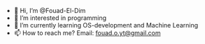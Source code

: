 - 👋 Hi, I’m @Fouad-El-Dim
- 👀 I’m interested in programming
- 🌱 I’m currently learning OS-development and Machine Learning
- 📫 How to reach me? Email: fouad.o.yt@gmail.com

<!---
Fouad-El-Dim/Fouad-El-Dim is a ✨ special ✨ repository because its `README.md` (this file) appears on your GitHub profile.
You can click the Preview link to take a look at your changes.
--->
